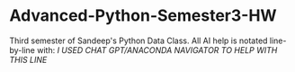 # Advanced-Python-Semester3-HW
Third semester of Sandeep's Python Data Class. All AI help is notated line-by-line with: *I USED CHAT GPT/ANACONDA NAVIGATOR TO HELP WITH THIS LINE*

